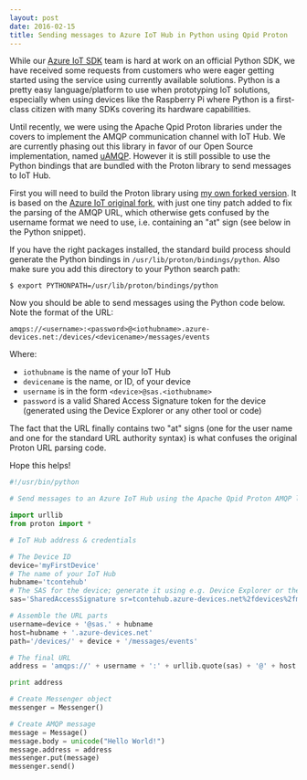 ```yaml
---
layout: post
date: 2016-02-15
title: Sending messages to Azure IoT Hub in Python using Qpid Proton
---
```


While our [Azure IoT SDK](https://github.com/Azure/azure-iot-sdks) team is hard at work on an official Python SDK, we have received some requests from customers who were eager getting started using the service using currently available solutions. Python is a pretty easy language/platform to use when prototyping IoT solutions, especially when using devices like the Raspberry Pi where Python is a first-class citizen with many SDKs covering its hardware capabilities.

Until recently, we were using the Apache Qpid Proton libraries under the covers to implement the AMQP communication channel with IoT Hub. We are currently phasing out this library in favor of our Open Source implementation, named [uAMQP](https://github.com/Azure/azure-uamqp-c). However it is still possible to use the Python bindings that are bundled with the Proton library to send messages to IoT Hub.

First you will need to build the Proton library using [my own forked version](https://github.com/tomconte/qpid-proton/tree/0.9-IoTClient). It is based on the [Azure IoT original fork](https://github.com/Azure/qpid-proton/tree/0.9-IoTClient), with just one tiny patch added to fix the parsing of the AMQP URL, which otherwise gets confused by the username format we need to use, i.e. containing an "at" sign (see below in the Python snippet).

If you have the right packages installed, the standard build process should generate the Python bindings in `/usr/lib/proton/bindings/python`. Also make sure you add this directory to your Python search path:

	$ export PYTHONPATH=/usr/lib/proton/bindings/python

Now you should be able to send messages using the Python code below. Note the format of the URL:

	amqps://<username>:<password>@<iothubname>.azure-devices.net:/devices/<devicename>/messages/events

Where:

- `iothubname` is the name of your IoT Hub
- `devicename` is the name, or ID, of your device
- `username` is in the form `<device>@sas.<iothubname>`
- `password` is a valid Shared Access Signature token for the device (generated using the Device Explorer or any other tool or code)

The fact that the URL finally contains two "at" signs (one for the user name and one for the standard URL authority syntax) is what confuses the original Proton URL parsing code.

Hope this helps!

~~~ python
#!/usr/bin/python

# Send messages to an Azure IoT Hub using the Apache Qpid Proton AMQP library.

import urllib
from proton import *

# IoT Hub address & credentials

# The Device ID
device='myFirstDevice'
# The name of your IoT Hub
hubname='tcontehub'
# The SAS for the device; generate it using e.g. Device Explorer or the iothub-explorer command line tool
sas='SharedAccessSignature sr=tcontehub.azure-devices.net%2fdevices%2fmyFirstDevice&sig=xxxx&se=1463330495'

# Assemble the URL parts
username=device + '@sas.' + hubname
host=hubname + '.azure-devices.net'
path='/devices/' + device + '/messages/events'

# The final URL
address = 'amqps://' + username + ':' + urllib.quote(sas) + '@' + host + path

print address

# Create Messenger object
messenger = Messenger()

# Create AMQP message
message = Message()
message.body = unicode("Hello World!")
message.address = address
messenger.put(message)
messenger.send()
~~~


